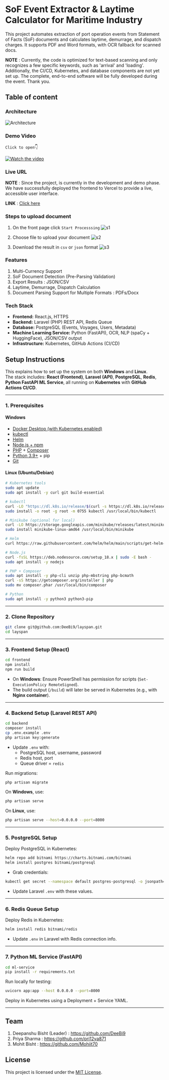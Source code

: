 #  SoF Event Extractor & Laytime Calculator for Maritime Industry

This project automates extraction of port operation events from Statement of Facts (SoF) documents and calculates laytime, demurrage, and dispatch charges. It supports PDF and Word formats, with OCR fallback for scanned docs.

**NOTE** : Currently, the code is optimized for text-based scanning and only recognizes a few specific keywords, such as 'arrival' and 'loading'. Additionally, the CI/CD, Kubernetes, and database components are not yet set up. The complete, end-to-end software will be fully developed during the event. Thank you.

## Table of content 

### Architecture 

![Architecture](./architecture.png)

### Demo Video
`Click to open`👇

[![Watch the video](./demo.jpg)](https://drive.google.com/file/d/1siKhTK3HqczmSbT2460R6xAyiDCW3Juk/view?usp=sharing)

### Live URL
**NOTE** : Since the project, is currently in the development and demo phase. We have successfully deployed the frontend to Vercel to provide a live, accessible user interface. 

**LINK** : [Click here](https://layspan-eight.vercel.app/)

### Steps to upload document 
1. On the front page click `Start Processsing`
![s1](./s1.png)

2. Choose file to upload your document
![s2](./s2.png)

3. Download the result in `csv` or `json` format
![s3](./s3.png)

### Features 

1. Multi-Currency Support
2. SoF Document Detection (Pre-Parsing Validation)
3. Export Results : JSON/CSV
4. Laytime, Demurrage, Dispatch Calculation
5. Document Parsing Support for Multiple Formats : PDFs/Docx


### Tech Stack 

- **Frontend:** React.js, HTTPS  
- **Backend:** Laravel (PHP) REST API, Redis Queue  
- **Database:** PostgreSQL (Events, Voyages, Users, Metadata)  
- **Machine Learning Service:** Python (FastAPI), OCR, NLP (spaCy + HuggingFace), JSON/CSV output  
- **Infrastructure:** Kubernetes, GitHub Actions (CI/CD)

## Setup Instructions

This explains how to set up the system on both **Windows** and **Linux**.  
The stack includes: **React (Frontend)**, **Laravel (API)**, **PostgreSQL**, **Redis**, **Python FastAPI ML Service**, all running on **Kubernetes** with **GitHub Actions CI/CD**.

---

### 1. Prerequisites

#### Windows
- [Docker Desktop (with Kubernetes enabled)](https://www.docker.com/products/docker-desktop)  
- [kubectl](https://kubernetes.io/docs/tasks/tools/install-kubectl-windows/)  
- [Helm](https://helm.sh/docs/intro/install/)  
- [Node.js + npm](https://nodejs.org/en/download/)  
- [PHP](https://windows.php.net/download/) + [Composer](https://getcomposer.org/download/)  
- [Python 3.9+](https://www.python.org/downloads/windows/) + pip  
- [Git](https://git-scm.com/download/win)  

#### Linux (Ubuntu/Debian)
```bash
# Kubernetes tools
sudo apt update
sudo apt install -y curl git build-essential

# kubectl
curl -LO "https://dl.k8s.io/release/$(curl -s https://dl.k8s.io/release/stable.txt)/bin/linux/amd64/kubectl"
sudo install -o root -g root -m 0755 kubectl /usr/local/bin/kubectl

# Minikube (optional for local)
curl -LO https://storage.googleapis.com/minikube/releases/latest/minikube-linux-amd64
sudo install minikube-linux-amd64 /usr/local/bin/minikube

# Helm
curl https://raw.githubusercontent.com/helm/helm/main/scripts/get-helm-3 | bash

# Node.js
curl -fsSL https://deb.nodesource.com/setup_18.x | sudo -E bash -
sudo apt install -y nodejs

# PHP + Composer
sudo apt install -y php-cli unzip php-mbstring php-bcmath
curl -sS https://getcomposer.org/installer | php
sudo mv composer.phar /usr/local/bin/composer

# Python
sudo apt install -y python3 python3-pip
```

---

### 2. Clone Repository
```bash
git clone git@github.com:DeeBi9/layspan.git
cd layspan
```

---

### 3. Frontend Setup (React)
```bash
cd frontend
npm install
npm run build
```
- On **Windows**: Ensure PowerShell has permission for scripts (`Set-ExecutionPolicy RemoteSigned`).  
- The build output (`/build`) will later be served in Kubernetes (e.g., with **Nginx container**).  

---

### 4. Backend Setup (Laravel REST API)
```bash
cd backend
composer install
cp .env.example .env
php artisan key:generate
```

- Update `.env` with:
  - PostgreSQL host, username, password  
  - Redis host, port  
  - Queue driver = `redis`  

Run migrations:
```bash
php artisan migrate
```

On **Windows**, use:
```powershell
php artisan serve
```

On **Linux**, use:
```bash
php artisan serve --host=0.0.0.0 --port=8000
```

---

### 5. PostgreSQL Setup
Deploy PostgreSQL in Kubernetes:
```bash
helm repo add bitnami https://charts.bitnami.com/bitnami
helm install postgres bitnami/postgresql
```
- Grab credentials:
```bash
kubectl get secret --namespace default postgres-postgresql -o jsonpath="{.data.postgres-password}" | base64 -d
```
- Update Laravel `.env` with these values.

---

### 6. Redis Queue Setup
Deploy Redis in Kubernetes:
```bash
helm install redis bitnami/redis
```
- Update `.env` in Laravel with Redis connection info.

---

### 7. Python ML Service (FastAPI)
```bash
cd ml-service
pip install -r requirements.txt
```

Run locally for testing:
```bash
uvicorn app:app --host 0.0.0.0 --port=8000
```

Deploy in Kubernetes using a Deployment + Service YAML.  

---


## Team

1. Deepanshu Bisht (Leader) : https://github.com/DeeBi9
2. Priya Sharma : https://github.com/pri12ya871
3. Mohit Bisht : https://github.com/Mohiit70

## License

This project is licensed under the [MIT License](./LICENSE.md).